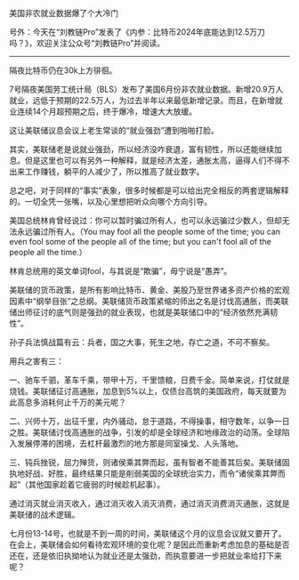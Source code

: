 
美国非农就业数据爆了个大冷门


号外：今天在“刘教链Pro”发表了《内参：比特币2024年底能达到12.5万刀吗？》，欢迎关注公众号“刘教链Pro”并阅读。

* * *

隔夜比特币仍在30k上方徘徊。

7号隔夜美国劳工统计局（BLS）发布了美国6月份非农就业数据。新增20.9万人就业，远低于预期的22.5万人，为过去半年以来最低新增记录。而且，在新增就业连续14个月超预期之后，终于爆冷，增速大大放缓。

这让美联储议息会议上老生常谈的“就业强劲”遭到啪啪打脸。

其实，美联储老是说就业强劲，所以经济没咋衰退，富有韧性，所以还能继续加息。但是这里也可以有另外一种解释，就是经济太差，通胀太高，逼得人们不得不出来工作赚钱，躺平的人减少了，所以推高了就业数字。

总之吧，对于同样的“事实”表象，很多时候都是可以给出完全相反的两套逻辑解释的。一切全凭一张嘴，以及心里想把听众向哪个方向引导。

美国总统林肯曾经说过：你可以暂时骗过所有人，也可以永远骗过少数人，但却无法永远骗过所有人。（You may fool all the people some of the time; you can even fool some of the people all of the time; but you can't fool all of the people all the time.）

林肯总统用的英文单词fool，与其说是“欺骗”，毋宁说是“愚弄”。

美联储的货币政策，是所有影响比特币、黄金、美股乃至世界诸多资产价格的宏观因素中“纲举目张”之总纲。美联储货币政策紧缩的师出之名是讨伐高通胀，而美联储出师征讨的底气则是强劲的就业表现，也就是美联储口中的“经济依然充满韧性”。

孙子兵法慎战篇有云：兵者，国之大事，死生之地，存亡之道，不可不察矣。

用兵之害有三：

一、驰车千驷，革车千乘，带甲十万，千里馈粮，日费千金。简单来说，打仗就是烧钱。美联储征讨高通胀，加息到5%以上，仅债台高筑的美国政府，每天就要为此高息多消耗何止千万的美元呢？

二、兴师十万，出征千里，内外骚动，怠于道路，不得操事，相守数年，以争一日之胜。美联储讨伐高通胀的战争，引发的却是全球经济和地缘政治的动荡。全球陷入发展停滞的困境，去杠杆最激烈的地方那是同室操戈、人头落地。

三、钝兵挫锐，屈力殚货，则诸侯乘其弊而起，虽有智者不能善其后矣。美联储固执地好战、好胜，最终结果只能是削弱美国的全球统治实力，而令“诸侯乘其弊而起”（其他国家趁着它疲弱的时候趁机起事）。

通过消灭就业消灭收入，通过消灭收入消灭消费，通过消灭消费消灭通胀，这就是美联储的战术逻辑。

七月份13-14号，也就是不到一周的时间，美联储这个月的议息会议就又要开了。在会上，美联储会如何看待宏观环境的变化呢？是因此而重新考虑加息的基础是否还在，还是依旧执拗地认为就业还是太强劲，而执意要进一步把就业率给打下来呢？



